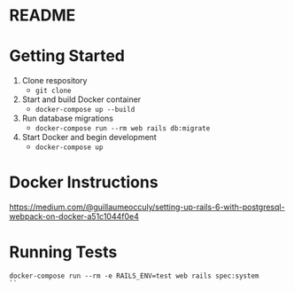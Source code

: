 # README

# Getting Started

1. Clone respository
    * `git clone`
2. Start and build Docker container
    * `docker-compose up --build`
3. Run database migrations 
    * `docker-compose run --rm web rails db:migrate`
4. Start Docker and begin development
    * `docker-compose up`

# Docker Instructions

https://medium.com/@guillaumeocculy/setting-up-rails-6-with-postgresql-webpack-on-docker-a51c1044f0e4

# Running Tests

```
docker-compose run --rm -e RAILS_ENV=test web rails spec:system
``
